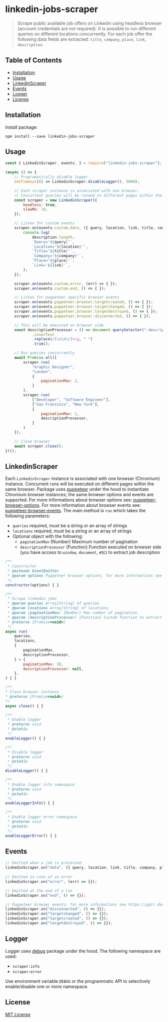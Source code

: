 # linkedin-jobs-scraper
> Scrape public available job offers on Linkedin using headless browser (account credentials are not required).
> It is possible to run different queries on different locations concurrently. 
> For each job offer the following data fields are extracted: `title`, `company`, `place`, `link`, `description`.

## Table of Contents

<!-- toc -->

* [Installation](#installation)
* [Usage](#usage)
* [LinkedinScraper](#linkedinscraper)
* [Events](#events)
* [Logger](#logger)
* [License](#license)

<!-- toc stop -->


## Installation
Install package:
```shell
npm install --save linkedin-jobs-scraper
```


## Usage 
```js
const { LinkedinScraper, events, } = require("linkedin-jobs-scraper");

(async () => {
    // Programatically disable logger
    setTimeout(() => LinkedinScraper.disableLogger(), 5000);

    // Each scraper instance is associated with one browser.
    // Concurrent queries will be runned on different pages within the same browser instance.
    const scraper = new LinkedinScraper({
        headless: true,
        slowMo: 10,
    });

    // Listen for custom events
    scraper.on(events.custom.data, ({ query, location, link, title, company, place, description, }) => {
        console.log(
            description.length,
            `Query='${query}'`,
            `Location='${location}'`,
            `Title='${title}'`,
            `Company='${company}'`,
            `Place='${place}'`,
            `Link='${link}'`,
        );
    });

    scraper.on(events.custom.error, (err) => { });
    scraper.on(events.custom.end, () => { });

    // Listen for puppeteer specific browser events
    scraper.on(events.puppeteer.browser.targetcreated, () => { });
    scraper.on(events.puppeteer.browser.targetchanged, () => { });
    scraper.on(events.puppeteer.browser.targetdestroyed, () => { });
    scraper.on(events.puppeteer.browser.disconnected, () => { });

    // This will be executed on browser side
    const descriptionProcessor = () => document.querySelector(".description__text")
            .innerText
            .replace(/[\s\n\r]+/g, " ")
            .trim();

    // Run queries concurrently
    await Promise.all([
        scraper.run(
            "Graphic Designer",
            "London",
            {
                paginationMax: 2,
            }
        ),
        scraper.run(
            ["Developer", "Software Engineer"],
            ["San Francisco", "New York"],
            {
                paginationMax: 1,
                descriptionProcessor,
            }
        )
    ]);

    // Close browser
    await scraper.close();
})();
```


## LinkedinScraper
Each `LinkedinScraper` instance is associated with one browser (Chromium) instance. Concurrent runs will be executed
 on different pages within the same browser. Package uses [puppeteer](https://github.com/puppeteer/puppeteer) under the hood
 to instantiate Chromium browser instances; the same browser options and events are supported.
 For more informations about browser options see: [puppeteer-browser-options](https://pptr.dev/#?product=Puppeteer&version=v2.0.0&show=api-puppeteerlaunchoptions).
 For more information about browser events see: [puppeteer-browser-events](https://pptr.dev/#?product=Puppeteer&version=v2.0.0&show=api-class-browser).
 The main method is `run` which takes the following parameters:
 
* `queries` required, must be a string or an array of strings
* `locations` required, must be a string or an array of strings
* Optional object with the following:
    - `paginationMax` {Number} Maximum number of pagination
    - `descriptionProcessor` {Function} Function executed on browser side (you have access to `window`, `document`, etc) to extract job description   
 
```js
/**
 * Constructor
 * @extends EventEmitter
 * @param options Puppeteer browser options, for more informations see https://pptr.dev/#?product=Puppeteer&version=v2.0.0&show=api-puppeteerlaunchoptions
 */
constructor(options) { }

/**
 * Scrape linkedin jobs
 * @param queries Array[String] of queries
 * @param locations Array[String] of locations
 * @param [paginationMax] {Number} Max number of pagination
 * @param [descriptionProcessor] {Function} Custom function to extract job description on browser side
 * @returns {Promise<void>}
 */
async run(
    queries,
    locations,
    {
        paginationMax,
        descriptionProcessor,
    } = {
        paginationMax: 10,
        descriptionProcessor: null,
    },    
) { }

/**
* Close browser instance
* @returns {Promise<void>}
*/
async close() { }

/**
 * Enable logger
 * @returns void
 * @static
 */
enableLogger() { }

/**
 * Disable logger
 * @returns void
 * @static
 */
disableLogger() { }

/**
 * Enable logger info namespace
 * @returns void
 * @static
 */
enableLoggerInfo() { }

/**
 * Enable logger error namespace
 * @returns void
 * @static
 */
enableLoggerError() { } 
```


## Events
```js
// Emitted when a job is processed
linkedinScraper.on("data", ({ query, location, link, title, company, place, description, }) => {});
 
// Emitted in case of an error
linkedinScraper.on("error", (err) => {});

// Emitted at the end of a run
linkedinScraper.on("end", () => {});

// Puppeteer browser events: for more informations see https://pptr.dev/#?product=Puppeteer&version=v2.0.0&show=api-class-browser
linkedinScraper.on("disconnected", () => {});
linkedinScraper.on("targetchanged", () => {});
linkedinScraper.on("targetcreated", () => {});
linkedinScraper.on("targetdestroyed", () => {});
```
  
## Logger
Logger uses [debug](https://github.com/visionmedia/debug) package under the hood. The following namespace are used:
* `scraper:info`
* `scraper:error`

Use environment variable `DEBUG` or the programmatic API to selectively enable/disable one or more namespace.

## License
[MIT License](http://en.wikipedia.org/wiki/MIT_License)
